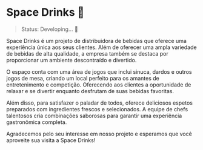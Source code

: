 # Space Drinks 🚀

> Status: Developing... 🚧

Space Drinks é um projeto de distribuidora de bebidas que oferece uma experiência única aos seus clientes. Além de oferecer uma ampla variedade de bebidas de alta qualidade, a empresa também se destaca por proporcionar um ambiente descontraído e divertido.

O espaço conta com uma área de jogos que inclui sinuca, dardos e outros jogos de mesa, criando um local perfeito para os amantes de entretenimento e competição. Oferecendo aos clientes a oportunidade de relaxar e se divertir enquanto desfrutam de suas bebidas favoritas.

Além disso, para satisfazer o paladar de todos, oferece deliciosos espetos preparados com ingredientes frescos e selecionados. A equipe de chefs talentosos cria combinações saborosas para garantir uma experiência gastronômica completa.

Agradecemos pelo seu interesse em nosso projeto e esperamos que você aproveite sua visita a Space Drinks!
